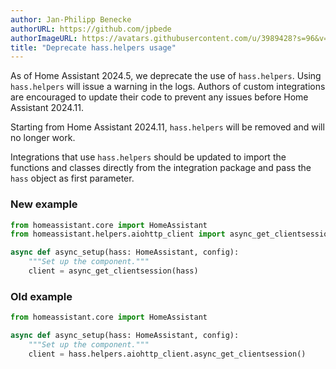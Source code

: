 ```yaml
---
author: Jan-Philipp Benecke
authorURL: https://github.com/jpbede
authorImageURL: https://avatars.githubusercontent.com/u/3989428?s=96&v=4
title: "Deprecate hass.helpers usage"
---
```


As of Home Assistant 2024.5, we deprecate the use of `hass.helpers`.
Using `hass.helpers` will issue a warning in the logs.
Authors of custom integrations are encouraged to update their code 
to prevent any issues before Home Assistant 2024.11.

Starting from Home Assistant 2024.11, `hass.helpers` will be removed and will no longer work.

Integrations that use `hass.helpers` should be updated to import the functions and classes directly
from the integration package and pass the `hass` object as first parameter.

### New example

```python
from homeassistant.core import HomeAssistant
from homeassistant.helpers.aiohttp_client import async_get_clientsession

async def async_setup(hass: HomeAssistant, config):
    """Set up the component."""
    client = async_get_clientsession(hass)
```

### Old example

```python
from homeassistant.core import HomeAssistant

async def async_setup(hass: HomeAssistant, config):
    """Set up the component."""
    client = hass.helpers.aiohttp_client.async_get_clientsession()
```
